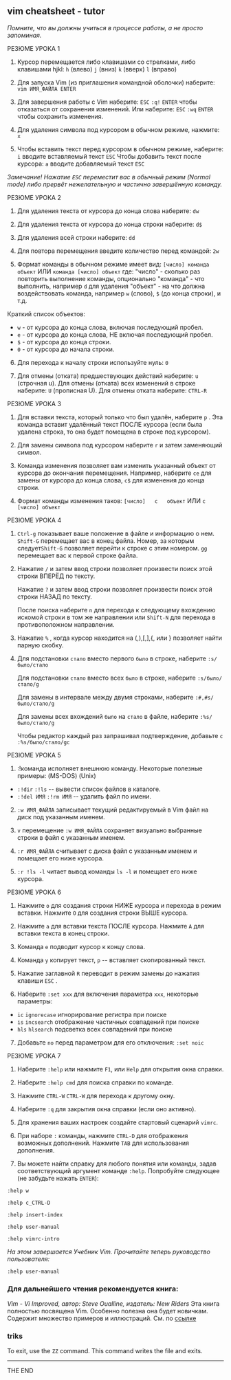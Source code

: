 ## vim cheatsheet - tutor

_Помните, что вы должны учиться в процессе работы, а не просто запоминая._

РЕЗЮМЕ УРОКА 1

1. Курсор перемещается либо клавишами со стрелками, либо клавишами hjkl: `h`
   (влево) `j` (вниз) `k` (вверх) `l` (вправо)

2. Для запуска Vim (из приглашения командной оболочки) наберите: `vim
   ИМЯ_ФАЙЛА ENTER`

3. Для завершения работы с Vim наберите: `ESC` `:q!` `ENTER` чтобы отказаться
   от сохранения изменений. Или наберите: `ESC` `:wq` `ENTER` чтобы сохранить
   изменения.

4. Для удаления символа под курсором в обычном режиме, нажмите:  `x`

5. Чтобы вставить текст перед курсором в обычном режиме, наберите: `i` вводите
   вставляемый текст `ESC` Чтобы добавить текст после курсора: `a` вводите
   добавляемый текст `ESC`

_Замечание! Нажатие `ESC` переместит вас в обычный режим (Normal mode) либо
прервёт нежелательную и частично завершённую команду._

РЕЗЮМЕ УРОКА 2

1. Для удаления текста от курсора до конца слова наберите:    `dw`

2. Для удаления текста от курсора до конца строки наберите:   `d$`

3. Для удаления всей строки наберите:                         `dd`

4. Для повтора перемещения введите количество перед командой: `2w`

5. Формат команды в обычном режиме имеет вид: `[число] команда объект` ИЛИ
   `команда [число] объект` где: "число" - сколько раз повторить выполнение
   команды, опционально "команда" - что выполнить, например `d` для удаления
   "объект"  - на что должна воздействовать команда, например `w` (слово), `$`
   (до конца строки), и т.д.

Краткий список объектов:

* `w` - от курсора до конца слова, включая последующий пробел.
* `e` - от курсора до конца слова, НЕ включая последующий пробел.
* `$` - от курсора до конца строки.
* `0` - от курсора до начала строки.

6. Для перехода к началу строки используйте нуль:  `0`

7. Для отмены (отката) предшествующих действий наберите: `u` (строчная u). Для
   отмены (отката) всех изменений в строке наберите: `U` (прописная U). Для
   отмены отката наберите: `CTRL-R`

РЕЗЮМЕ УРОКА 3

1. Для вставки текста, который только что был удалён, наберите  `p` . Эта
   команда вставит удалённый текст ПОСЛЕ курсора (если была удалена строка,
   то она будет помещена в строке под курсором).

2. Для замены символа под курсором наберите  `r`  и затем заменяющий символ.

3. Команда изменения позволяет вам изменить указанный объект от курсора до
   окончания перемещения. Например, наберите  `ce`  для замены от курсора до
   конца слова,  `c$`  для изменения до конца строки.

4. Формат команды изменения таков: `[число]   c   объект` ИЛИ `c   [число]
   объект`

РЕЗЮМЕ УРОКА 4

1. `Ctrl-g`  показывает ваше положение в файле и информацию о нем.
   `Shift-G` перемещает вас в конец файла. Номер, за которым следует`Shift-G`
   позволяет перейти к строке с этим номером.
   `gg` перемещает вас к первой строке файла.

2. Нажатие  `/`  и затем ввод строки позволяет произвести поиск этой строки
   ВПЕРЁД по тексту.

   Нажатие  `?`  и затем ввод строки позволяет произвести поиск этой строки
   НАЗАД по тексту.

   После поиска наберите  `n`  для перехода к следующему вхождению искомой
   строки в том же направлении или `Shift-N` для перехода в противоположном
   направлении.

3. Нажатие  `%` , когда курсор находится на (,),[,],{, или } позволяет найти
   парную скобку.

4. Для подстановки `стало` вместо первого `было` в строке, наберите
      `:s/было/стало`

   Для подстановки `стало` вместо всех `было` в строке, наберите
      `:s/было/стало/g`

   Для замены в интервале между двумя строками, наберите
      `:#,#s/было/стало/g`

   Для замены всех вхождений `было` на `стало` в файле, наберите
      `:%s/было/стало/g`

   Чтобы редактор каждый раз запрашивал подтверждение, добавьте `c`
      `:%s/было/стало/gc`

РЕЗЮМЕ УРОКА 5

1. :!команда  исполняет внешнюю команду.
Некоторые полезные примеры:
(MS-DOS)           (Unix)

* `:!dir`           `:!ls`           -- вывести список файлов в каталоге.
* `:!del ИМЯ`       `:!rm ИМЯ`       -- удалить файл по имени.

2. `:w ИМЯ_ФАЙЛА`  записывает текущий редактируемый в Vim файл на диск под
   указанным именем.

3. `v`  перемещение  `:w ИМЯ_ФАЙЛА`  сохраняет визуально выбранные строки в
   файл с указанным именем.

4. `:r ИМЯ_ФАЙЛА`  считывает с диска файл с указанным именем и помещает его
   ниже курсора.

5. `:r !ls -l`  читает вывод команды `ls -l` и помещает его ниже курсора.

РЕЗЮМЕ УРОКА 6

1. Нажмите  `o`  для создания строки НИЖЕ курсора и перехода в режим вставки.
   Нажмите  `O`  для создания строки ВЫШЕ курсора.

2. Нажмите  `a`  для вставки текста ПОСЛЕ курсора.
   Нажмите  `A`  для вставки текста в конец строки.

3. Команда  `e`  подводит курсор к концу слова.

4. Команда  `y`  копирует текст,  `p`  -- вставляет скопированный текст.

5. Нажатие заглавной  `R`  переводит в режим замены до нажатия клавиши  `ESC` .

6. Наберите `:set xxx` для включения параметра `xxx`, некоторые параметры:

* `ic`    `ignorecase`    игнорирование регистра при поиске
* `is`    `incsearch`     отображение частичных совпадений при поиске
* `hls`   `hlsearch`      подсветка всех совпадений при поиске

7. Добавьте `no` перед параметром для его отключения:  `:set noic`

РЕЗЮМЕ УРОКА 7

1. Наберите  `:help`  или нажмите `F1`, или `Help` для открытия окна справки.

2. Наберите  `:help cmd`  для поиска справки по команде.

3. Нажмите  `CTRL-W` `CTRL-W`  для перехода к другому окну.

4. Наберите  `:q`  для закрытия окна справки (если оно активно).

5. Для хранения ваших настроек создайте стартовый сценарий `vimrc`.

6. При наборе  `:`  команды, нажмите `CTRL-D` для отображения возможных
   дополнений. Нажмите `TAB` для использования дополнения.

7. Вы можете найти справку для любого понятия или команды, задав
   соответствующий аргумент команде `:help`. Попробуйте следующее (не забудьте
   нажать `ENTER`):

`:help w`

`:help c_CTRL-D`

`:help insert-index`

`:help user-manual`

`:help vimrc-intro`

*На этом завершается Учебник Vim. Прочитайте теперь руководство пользователя:*

`:help user-manual`

### Для дальнейшего чтения рекомендуется книга:
_Vim - Vi Improved, автор: Steve Oualline, издатель: New Riders_ Эта книга
полностью посвящена Vim. Особенно полезна она будет новичкам. Содержит
множество примеров и иллюстраций. См. по
[ссылке](http://iccf-holland.org/click5.html "Vim - Vi Improved")

### triks

To exit, use the `ZZ` command. This command writes the file and exits.

---

THE END
